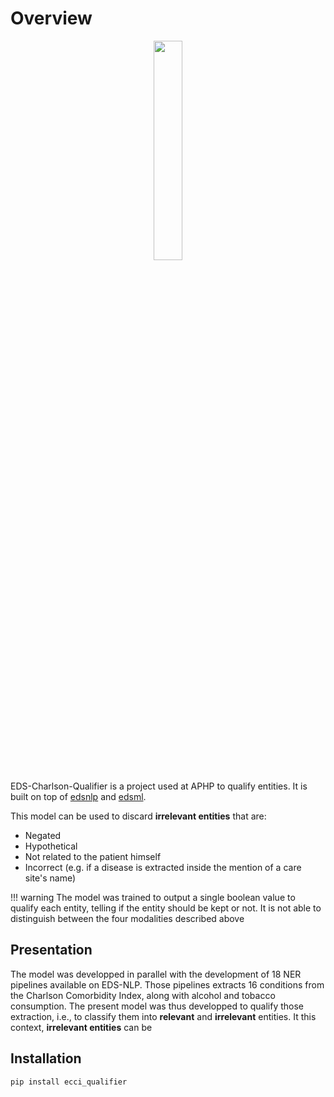 # Overview

<p align="center">
  <img src="assets/logo.svg" width="30%">
</p>

EDS-Charlson-Qualifier is a project used at APHP to qualify entities.
It is built on top of [edsnlp](https://github.com/aphp/edsnlp) and [edsml](https://gitlab.eds.aphp.fr/datasciencetools/eds-ml).

This model can be used to discard **irrelevant entities** that are:

- Negated
- Hypothetical
- Not related to the patient himself
- Incorrect (e.g. if a disease is extracted inside the mention of a care site's name)

!!! warning
    The model was trained to output a single boolean value to qualify each entity, telling if the entity should be kept or not. It is not able to distinguish between the four modalities described above

## Presentation

The model was developped in parallel with the development of 18 NER pipelines available on EDS-NLP. Those pipelines extracts 16 conditions from the Charlson Comorbidity Index, along with alcohol and tobacco consumption.
The present model was thus developped to qualify those extraction, i.e., to classify them into **relevant** and **irrelevant** entities. It this context, **irrelevant entities** can be

## Installation

```bash
pip install ecci_qualifier
```
